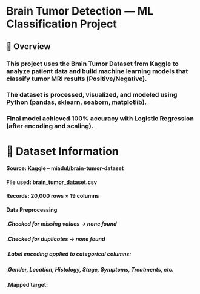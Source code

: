 # Brain Tumor Detection — ML Classification Project

## 📘 Overview

### This project uses the Brain Tumor Dataset from Kaggle to analyze patient data and build machine learning models that classify tumor MRI results (Positive/Negative).
### The dataset is processed, visualized, and modeled using Python (pandas, sklearn, seaborn, matplotlib).
### Final model achieved 100% accuracy with Logistic Regression (after encoding and scaling).

# 📂 Dataset Information

####   Source: Kaggle – miadul/brain-tumor-dataset


#### File used: brain_tumor_dataset.csv
#### Records: 20,000 rows × 19 columns


#### Data Preprocessing

#####  .Checked for missing values → none found

#####  .Checked for duplicates → none found

#####  .Label encoding applied to categorical columns:

#####  .Gender, Location, Histology, Stage, Symptoms, Treatments, etc.

####   .Mapped target:
